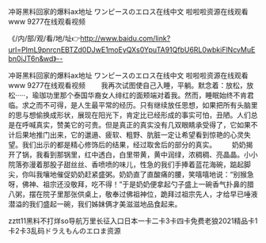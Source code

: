冲哥黑料回家的爆料ax地址
ワンピースのエロス在线中文
啦啦啦资源在线观看www
9277在线观看视频


《/内/部/观/看/地/址👉http://www.baidu.com/link?url=PImL9pnrcnEBTZd0DJwE1moEyQXs0YpuTA91QfbU6RL0wbkiFlNcvMuEbn0iJT6n&wd》--

冲哥黑料回家的爆料ax地址
ワンピースのエロス在线中文
啦啦啦资源在线观看www
9277在线观看视频
　　我再次试图使自己入睡，平躺。默念着：放松，放松·····，瑜珈功里那个泰国华裔女人绯红的面颊端对着我。然而，睡眠始终不肯君临。求之而不可得，是人生最平常的经历。只有继续放任思想，如果把所有头脑里的思与想偷换成形状，展现在阳光下，肯定比已经形成的事实可怕，丑陋。人们总是在呼喊真实，赞美它的可贵。但是真正的真实没有几双眼睛承受得了，它如果不计后果地推门出来，它的邋遢、疲软、粗野、肮脏一定让希望看到惊艳的心灵失望。我们出示的都是精心修饰后的结果，经过取舍后的部分的真实。
　　奶奶揭开了锅，我看到那锅里，红中透白，白里带黄，黄中润绿，浓稠稠、亮晶晶。小小院落弥漫着那股子甜丝丝、香喷喷的味儿，性急的我们手捧着蓝花海碗，踮起脚尖，你叫我嚷地催促奶奶赶紧盛粥。奶奶直了直酸痛的腰，笑嘻嘻地说：“别猴急呀，佛神、祖宗还没敬拜，吃不得！”于是奶奶便拿起勺子盛上一碗香气扑鼻的腊八粥，摆在院子里那张供桌上，敬奉过佛祖神位，跪拜过祖宗先人，才给早已唾液潜溢的我们盛起一碗，我们姊妹俩才美滋滋地品食起来。





zztt11黑料不打烊so导航万里长征入口日本一卡二卡3卡四卡免费老狼2021精品卡1卡2卡3乱码ドラえもんのエロま资源
